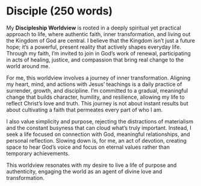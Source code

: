 # Disciple (250 words)

My **Discipleship Worldview** is rooted in a deeply spiritual yet practical approach to life, where authentic faith,
inner transformation, and living out the Kingdom of God are central. I believe that the Kingdom isn’t just a future
hope; it’s a powerful, present reality that actively shapes everyday life. Through my faith, I’m invited to join in
God’s work of renewal, participating in acts of healing, justice, and compassion that bring real change to the world
around me.

For me, this worldview involves a journey of inner transformation. Aligning my heart, mind, and actions with Jesus’
teachings is a daily practice of surrender, growth, and discipline. I’m committed to a gradual, meaningful change that
builds character, humility, and resilience, allowing my life to reflect Christ’s love and truth. This journey is not
about instant results but about cultivating a faith that permeates every part of who I am.

I also value simplicity and purpose, rejecting the distractions of materialism and the constant busyness that can cloud
what’s truly important. Instead, I seek a life focused on connection with God, meaningful relationships, and personal
reflection. Slowing down is, for me, an act of devotion, creating space to hear God’s voice and focus on eternal values
rather than temporary achievements.

This worldview resonates with my desire to live a life of purpose and authenticity, engaging the world as an agent of
divine love and transformation.